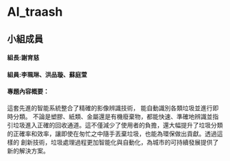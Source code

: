 # AI_traash

## 小組成員
#### 組長:謝育慈
#### 組員:李珮琳、洪品璇、蘇庭萱
#### 專題內容概要：
這套先進的智能系統整合了精確的影像辨識技術，
能自動識別各類垃圾並進行即時分類。
不論是塑膠、紙類、金屬還是有機廢棄物，都能快速、準確地辨識並指引垃圾進入正確的回收通道。這不僅減少了使用者的負擔，還大幅提升了垃圾分類的正確率和效率，讓即使在匆忙之中隨手丟棄垃圾，也能為環保做出貢獻。透過這樣的
創新技術，垃圾處理過程更加智能化與自動化，為城市的可持續發展提供了新的解決方案。
